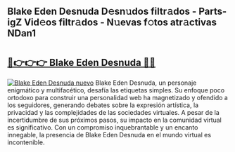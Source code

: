 ## Blake Eden Desnuda D𝚎sn𝚞dos filtr𝚊dos - Parts-igZ Vid𝚎os filtr𝚊dos - N𝚞evas f𝚘tos atr𝚊ctivas NDan1

# <h2><a href="http://mb1cu4.tromn.icu/?c=Blake+Eden+Desnuda">🔗👉👉👉 Blake Eden Desnuda 🔗🔗</a></h2>

[![Blake Eden Desnuda nuevo](https://i.imgur.com/pEAQMta.gif)](http://mb1cu4.tromn.icu/?c=Blake+Eden+Desnuda)
Blake Eden Desnuda, un personaje enigmático y multifacético, desafía las etiquetas simples. Su enfoque poco ortodoxo para construir una personalidad web ha magnetizado y ofendido a los seguidores, generando debates sobre la expresión artística, la privacidad y las complejidades de las sociedades virtuales. A pesar de la incertidumbre de sus próximos pasos, su impacto en la comunidad virtual es significativo. Con un compromiso inquebrantable y un encanto innegable, la presencia de Blake Eden Desnuda en el mundo virtual es incontenible.
